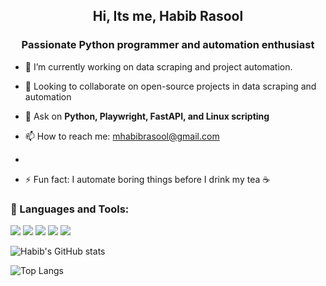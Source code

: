 <h2 align="center">Hi, Its me, Habib Rasool</h2>
<h3 align="center">Passionate Python programmer and automation enthusiast</h3>


- 🔭 I’m currently working on data scraping and project automation.
- 👯 Looking to collaborate on open-source projects in data scraping and automation
- 💬 Ask on **Python, Playwright, FastAPI, and Linux scripting**
- 📫 How to reach me:  mhabibrasool@gmail.com

- 
- ⚡ Fun fact: I automate boring things before I drink my tea ☕


### 🧰 Languages and Tools:
<p>
  <img src="https://img.shields.io/badge/Python-3776AB?style=flat&logo=python&logoColor=white"/>
  <img src="https://img.shields.io/badge/FastAPI-009688?style=flat&logo=fastapi&logoColor=white"/>
  <img src="https://img.shields.io/badge/Linux-FCC624?style=flat&logo=linux&logoColor=black"/>
  <img src="https://img.shields.io/badge/Playwright-2C2C32?style=flat&logo=playwright&logoColor=green"/>
  <img src="https://img.shields.io/badge/VSCode-007ACC?style=flat&logo=visual-studio-code&logoColor=white"/>
</p>


![Habib's GitHub stats](https://github-readme-stats.vercel.app/api?username=mhabibrasool&show_icons=true&theme=default)

![Top Langs](https://github-readme-stats.vercel.app/api/top-langs/?username=mhabibrasool&layout=compact)

